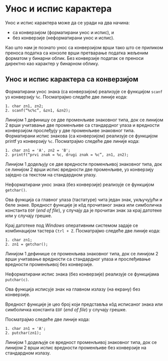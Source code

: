 # Унос и испис карактера

Унос и испис карактера може да се уради на два начина:

- са конверзијом (форматирани унос и испис), и
- без конверзије (неформатирани унос и испис).

Као што нам је познато унос са конверзијом врши тако што се приликом преноса податка са конзоле врши претварање податка жељеним форматом у бинарни облик. Без конверзије податак се преноси директно као карактер у бинарном облику. 

## Унос и испис карактера са конверзијом

Форматирани унос знака (са конверзијом) реализује се функцијом `scanf` уз конверзију `%c`. Посматрајмо следеће две линије кода:

```text
1. char zn1, zn2; 
2. scanf(“%c%c”, &zn1, &zn2); 
```

Линијом 1 дефинишу се две променљиве знаковног типа, док се линијом 2 врши учитавање две променљиве са стандардног улаза и вредности конверзијом прослеђују у две променљиве знаковног типа.
Форматирани испис знакова (са конверзијом) реализује се функцијом printf уз конверзију `%c`. 
Посматрајмо следеће две линије кода:

```text
1. char zn1 = 'A', zn2 = 'B';
2. printf(“prvi znak = %c, drugi znak = %c”, zn1, zn2);
```

Линијом 1 додељују се две вредности променљивој знаковног типа, док се линијом 2 врши испис вредности две променљиве, уз конверзију заједно са текстом на стандардном улазу.

Неформатирани унос знака (без конверзије) реализује се функцијом `getchar()`.

Ова функција са главног улаза (тастатуре) чита један знак, укључујући и беле знаке. Вредност функције је кôд прочитаног знака или симболичка константа `EOF` (*end of file*), у случају да је прочитан знак за крај датотеке или у случају грешке.

Крај датотеке под *Windows* оперативним системом задаје се комбинацијом тастера `Ctrl + Z`.
Посматрајмо следеће две линије кода:

```text
1. char zn1;
2. zn1 = getchar();
```

Линијом 1 дефинише се променљива знаковног типа, док се линијом 2 врши учитавање вредности са стандардног улаза и прослеђивање вредности променљивој без конверзије.

Неформатирани испис знака (без конверзије) реализује се функцијама `putchar(c)`.

Ова функција исписује знак на главном излазу (на екрану) без конверзије.

Вредност функције је цео број који представља кôд исписаног знака или симболичка константа `EOF` (*end of file*) у случају грешке.

Посматрајмо следеће две линије кода:

```text
1. char zn1 = 'A';
2. putchar(zn1);
```

Линијом 1 додељује се вредност променљивој знаковног типа, док се линијом 2 врши испис вредности променљиве без конверзије на стандардном излазу. 
